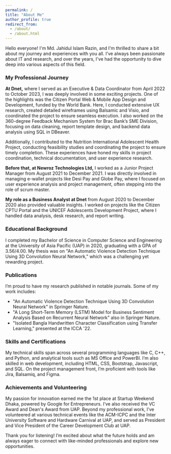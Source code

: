```yaml
---
permalink: /
title: "About Me"
author_profile: true
redirect_from: 
  - /about/
  - /about.html
---
```


Hello everyone! I'm Md. Jahidul Islam Razin, and I'm thrilled to share a bit about my journey and experiences with you all. I’ve always been passionate about IT and research, and over the years, I've had the opportunity to dive deep into various aspects of this field.

### My Professional Journey

**At Dnet,** where I served as an Executive & Data Coordinator from April 2022 to October 2023, I was deeply involved in some exciting projects. One of the highlights was the Citizen Portal Web & Mobile App Design and Development, funded by the World Bank. Here, I conducted extensive UX research, created detailed wireframes using Balsamic and Visio, and coordinated the project to ensure seamless execution. I also worked on the 360-degree Feedback Mechanism System for Brac Bank’s SME Division, focusing on data cleaning, report template design, and backend data analysis using SQL in DBeaver.

Additionally, I contributed to the Nutrition International Adolescent Health Project, conducting feasibility studies and coordinating the project to ensure timely completion. These experiences have honed my skills in project coordination, technical documentation, and user experience research.

**Before that, at Newroz Technologies Ltd,** I worked as a Junior Project Manager from August 2021 to December 2021. I was directly involved in managing e-wallet projects like Desi Pay and Globe Pay, where I focused on user experience analysis and project management, often stepping into the role of scrum master.

**My role as a Business Analyst at Dnet** from August 2020 to December 2020 also provided valuable insights. I worked on projects like the Citizen CPTU Portal and the UNICEF Adolescents Development Project, where I handled data analysis, desk research, and report writing.

### Educational Background

I completed my Bachelor of Science in Computer Science and Engineering at the University of Asia Pacific (UAP) in 2020, graduating with a GPA of 3.56/4.00. My thesis was on "An Automatic Violence Detection Technique Using 3D Convolution Neural Network," which was a challenging yet rewarding project.

### Publications

I’m proud to have my research published in notable journals. Some of my work includes:

- "An Automatic Violence Detection Technique Using 3D Convolution Neural Network" in Springer Nature.
- "A Long Short-Term Memory (LSTM) Model for Business Sentiment Analysis Based on Recurrent Neural Network" also in Springer Nature.
- "Isolated Bangla Handwritten Character Classification using Transfer Learning," presented at the ICCA '22.

### Skills and Certifications

My technical skills span across several programming languages like C, C++, and Python, and analytical tools such as MS Office and PowerBI. I’m also skilled in web development, including HTML, CSS, Bootstrap, Javascript, and SQL. On the project management front, I’m proficient with tools like Jira, Balsamiq, and Figma.

### Achievements and Volunteering

My passion for innovation earned me the 1st place at Startup Weekend Dhaka, powered by Google for Entrepreneurs. I’ve also received the VC Award and Dean's Award from UAP. Beyond my professional work, I’ve volunteered at various technical events like the ACM-ICPC and the Inter University Software and Hardware Carnival at UAP, and served as President and Vice President of the Career Development Club at UAP.

Thank you for listening! I’m excited about what the future holds and am always eager to connect with like-minded professionals and explore new opportunities.
